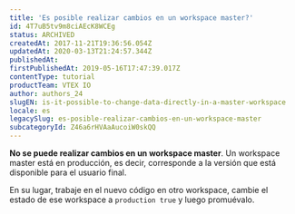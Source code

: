 ```yaml
---
title: 'Es posible realizar cambios en un workspace master?'
id: 4T7uB5tv9m8ciAEcK8WCEg
status: ARCHIVED
createdAt: 2017-11-21T19:36:56.054Z
updatedAt: 2020-03-13T21:24:57.344Z
publishedAt: 
firstPublishedAt: 2019-05-16T17:47:39.017Z
contentType: tutorial
productTeam: VTEX IO
author: authors_24
slugEN: is-it-possible-to-change-data-directly-in-a-master-workspace
locale: es
legacySlug: es-posible-realizar-cambios-en-un-workspace-master
subcategoryId: Z46a6rHVAaAucoiW0skQQ
---
```


__No se puede realizar cambios en un workspace master__. Un workspace master está en producción, es decir, corresponde a la versión que está disponible para el usuario final.

En su lugar, trabaje en el nuevo código en otro workspace, cambie el estado de ese workspace a `production true` y luego promuévalo.
